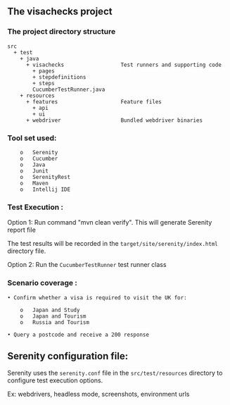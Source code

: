 ## The visachecks project

### The project directory structure
```Gherkin
src
  + test
    + java                          
      + visachecks                  Test runners and supporting code
        + pages
        + stepdefinitions
        + steps
        CucumberTestRunner.java           
    + resources
      + features                    Feature files
        + api
        + ui
      + webdriver                   Bundled webdriver binaries
```

### Tool set used:
```
    o	Serenity
    o	Cucumber
    o	Java
    o	Junit
    o	SerenityRest
    o	Maven
    o	Intellij IDE
```

### Test Execution : 
Option 1: Run command "mvn clean verify". This will generate Serenity report file 

The test results will be recorded in the `target/site/serenity/index.html` directory file.

Option 2: Run the `CucumberTestRunner` test runner class

### Scenario coverage :

    • Confirm whether a visa is required to visit the UK for:
    
        o	Japan and Study
        o	Japan and Tourism
        o	Russia and Tourism
        
    • Query a postcode and receive a 200 response

## Serenity configuration file:
Serenity uses the `serenity.conf` file in the `src/test/resources` directory to configure test execution options.  

Ex: webdrivers, headless mode, screenshots, environment urls 

